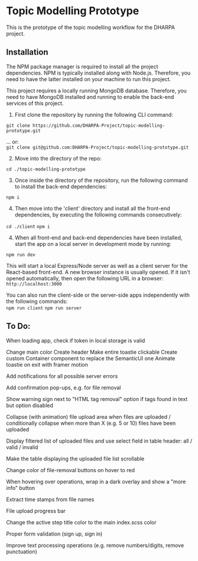 # Topic Modelling Prototype

This is the prototype of the topic modelling workflow for the DHARPA project.

## Installation

The NPM package manager is required to install all the project dependencies. NPM is typically installed along with Node.js. Therefore, you need to have the latter installed on your machine to run this project.

This project requires a locally running MongoDB database. Therefore, you need to have MongoDB installed and running to enable the back-end services of this project.

1. First clone the repository by running the following CLI command:<br>

`git clone https://github.com/DHARPA-Project/topic-modelling-prototype.git`

... or:<br>
`git clone git@github.com:DHARPA-Project/topic-modelling-prototype.git`

2. Move into the directory of the repo:<br>

`cd ./topic-modelling-prototype`

3. Once inside the directory of the repository, run the following command to install the back-end dependencies:<br>

`npm i`

4. Then move into the 'client' directory and install all the front-end dependencies, by executing the following commands consecutively:<br>

`cd ./client`
`npm i`

4. When all front-end and back-end dependencies have been installed, start the app on a local server in development mode by running:<br>

`npm run dev`

This will start a local Express/Node server as well as a client server for the React-based front-end. A new browser instance is usually opened. If it isn't opened automatically, then open the following URL in a browser:<br>
`http://localhost:3000`
<br>

You can also run the client-side or the server-side apps independently with the following commands:<br>
`npm run client`
`npm run server`

## To Do:

When loading app, check if token in local storage is valid

Change main color
Create header
Make entire toastie clickable
Create custom Container component to replace the SemanticUI one
Animate toastie on exit with framer motion

Add notifications for all possible server errors

Add confirmation pop-ups, e.g. for file removal

Show warning sign next to "HTML tag removal" option if tags found in text but option disabled

Collapse (with animation) file upload area when files are uploaded / conditionally collapse when more than X (e.g. 5 or 10) files have been uploaded

Display filtered list of uploaded files and use select field in table header: all / valid / invalid

Make the table displaying the uploaded file list scrollable

Change color of file-removal buttons on hover to red

When hovering over operations, wrap in a dark overlay and show a "more info" button

Extract time stamps from file names

File upload progress bar

Change the active step title color to the main index.scss color

Proper form validation (sign up, sign in)

Improve text processing operations (e.g. remove numbers/digits, remove punctuation)
